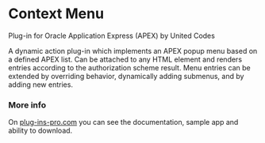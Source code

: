 # Context Menu
Plug-in for Oracle Application Express (APEX) by United Codes

A dynamic action plug-in which implements an APEX popup menu based on a defined APEX list. Can be attached to any HTML element and renders entries according to the authorization scheme result. Menu entries can be extended by overriding behavior, dynamically adding submenus, and by adding new entries.

### More info
On [plug-ins-pro.com](https://www.plug-ins-pro.com) you can see the documentation, sample app and ability to download.
